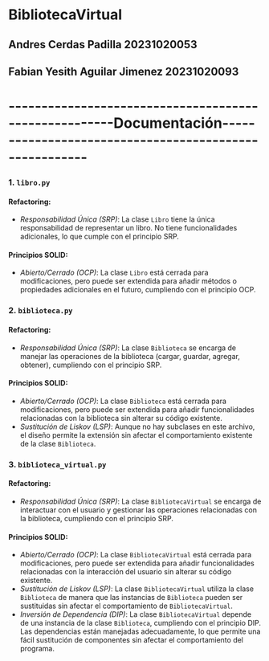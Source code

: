 # BibliotecaVirtual
## Andres Cerdas Padilla  20231020053
## Fabian Yesith Aguilar Jimenez  20231020093

# ------------------------------------------------------Documentación-------------------------------------------------------
### 1. `libro.py`

#### Refactoring:
- *Responsabilidad Única (SRP)*: La clase `Libro` tiene la única responsabilidad de representar un libro. No tiene funcionalidades adicionales, lo que cumple con el principio SRP.

#### Principios SOLID:
- *Abierto/Cerrado (OCP)*: La clase `Libro` está cerrada para modificaciones, pero puede ser extendida para añadir métodos o propiedades adicionales en el futuro, cumpliendo con el principio OCP.

### 2. `biblioteca.py`

#### Refactoring:
- *Responsabilidad Única (SRP)*: La clase `Biblioteca` se encarga de manejar las operaciones de la biblioteca (cargar, guardar, agregar, obtener), cumpliendo con el principio SRP.

#### Principios SOLID:
- *Abierto/Cerrado (OCP)*: La clase `Biblioteca` está cerrada para modificaciones, pero puede ser extendida para añadir funcionalidades relacionadas con la biblioteca sin alterar su código existente.
- *Sustitución de Liskov (LSP)*: Aunque no hay subclases en este archivo, el diseño permite la extensión sin afectar el comportamiento existente de la clase `Biblioteca`.

### 3. `biblioteca_virtual.py`

#### Refactoring:
- *Responsabilidad Única (SRP)*: La clase `BibliotecaVirtual` se encarga de interactuar con el usuario y gestionar las operaciones relacionadas con la biblioteca, cumpliendo con el principio SRP.

#### Principios SOLID:
- *Abierto/Cerrado (OCP)*: La clase `BibliotecaVirtual` está cerrada para modificaciones, pero puede ser extendida para añadir funcionalidades relacionadas con la interacción del usuario sin alterar su código existente.
- *Sustitución de Liskov (LSP)*: La clase `BibliotecaVirtual` utiliza la clase `Biblioteca` de manera que las instancias de `Biblioteca` pueden ser sustituidas sin afectar el comportamiento de `BibliotecaVirtual`.
- *Inversión de Dependencia (DIP)*: La clase `BibliotecaVirtual` depende de una instancia de la clase `Biblioteca`, cumpliendo con el principio DIP. Las dependencias están manejadas adecuadamente, lo que permite una fácil sustitución de componentes sin afectar el comportamiento del programa.
